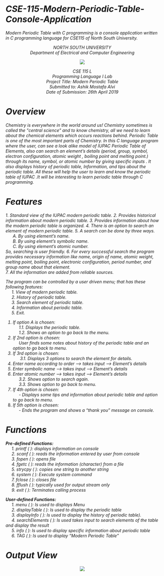 # <i>CSE-115-Modern-Periodic-Table-Console-Application</i>
<i>Modern Periodic Table with C programming is a console application written in C programming language for CSE115 of North South University.</i> 

<p align="center">
   <i>NORTH SOUTH UNIVERSITY<br>
   Department of Electrical and Computer Engineering</i>
<p>
<p align="center">
  <img src="https://user-images.githubusercontent.com/63312173/169691760-a83acee4-4afd-424a-a34a-986a9d5e06c6.png">
</p>
<p align="center">
   <i>CSE 115 L<br>
   Programming Language I Lab<br>
   Project Title: Modern Periodic Table<br>
   Submitted to: Ashik Mostafa Alvi<br>
   Date of Submission: 26th April 2019</i><br>
 <p>

# <i>Overview</i>
<i>Chemistry is everywhere in the world around us! Chemistry sometimes is called the "central science" and to know chemistry, all we need to learn about the chemical elements which occurs reactions behind. Periodic Table is one of the most important parts of Chemistry.  In this C language program where the user, can see a look alike model of IUPAC Periodic Table of Elements, also can search an element’s details (period, group, symbol, electron configuration, atomic weight , boiling point and melting point.) through its name, symbol, or atomic number by  giving specific inputs . It also displays history of periodic table, Information, and tips about the periodic table. All these will help the user to learn and know the periodic table of IUPAC .It will be interesting to learn periodic table through C programming.</i>

# <i>Features</i>
<i>
1. Standard view of the IUPAC modern periodic table.
2. Provides historical information about modern periodic table.  
3. Provides information about how the modern periodic table is organized.
4. There is an option to search an element of modern periodic table. 
5. A search can be done by three ways.<br>
      &nbsp; &nbsp; &nbsp;  A.	By using element’s name.<br>
      &nbsp; &nbsp; &nbsp;  B.	By using element’s symbolic name.<br>
      &nbsp; &nbsp; &nbsp;  C.	By using element’s atomic number.<br>
So, searching is user friendly.
6. For every successful search the program provides necessary information like name, origin of name, atomic weight, melting point, boiling point, electronic configuration, period number, and group name about that element.<br>
7. All the information are added from reliable sources.  
    
The program can be controlled by a user driven menu; that has these following features:<br> 
      &nbsp; &nbsp; &nbsp;1. View of modern periodic table.<br>
      &nbsp; &nbsp; &nbsp;2. History of periodic table.   
      &nbsp; &nbsp; &nbsp;3. Search element of periodic table.<br> 
      &nbsp; &nbsp; &nbsp;4. Information about periodic table.<br>
      &nbsp; &nbsp; &nbsp;5. Exit.
1. If option A is chosen:<br>
          &nbsp; &nbsp; &nbsp;1.1. Displays the periodic table.<br>
          &nbsp; &nbsp; &nbsp;1.2. Shows an option to go back to the menu.<br>
2. If 2nd option is chosen:<br>
         &nbsp; &nbsp; &nbsp;User finds some notes about history of the periodic table and an option to go back to menu.<br> 
3. If 3rd option is chosen:<br>
          &nbsp; &nbsp; &nbsp; 3.1. Displays 3 options to search the element for details.<br>
1. Enter name according to order --> takes input --> Element’s details<br>
2. Enter symbolic name --> takes input --> Element’s details<br>                       
3. Enter atomic number --> takes input --> Element’s details<br>
          &nbsp; &nbsp; &nbsp;3.2. Shows option to search again.<br>
          &nbsp; &nbsp; &nbsp;3.3. Shows option to go back to menu.<br>
4. If 4th option is chosen:<br>
          &nbsp; &nbsp; &nbsp;- Displays some tips and information about periodic table and option to go back to menu.<br>
5. If 5th option is chosen:<br>
          &nbsp; &nbsp; &nbsp;- Ends the program and shows a “thank you” message on console.<br></i>

# <i>Functions</i>
<i><b>Pre-defined Functions:</b><br>
      &nbsp; &nbsp; &nbsp;1. printf ( ): displays information on console<br>
      &nbsp; &nbsp; &nbsp;2. scanf ( ): reads the information entered by user from console<br>
      &nbsp; &nbsp; &nbsp;3. fopen ( ): opens file<br>
      &nbsp; &nbsp; &nbsp;4. fgetc ( ): reads the information (character) from a file<br>
      &nbsp; &nbsp; &nbsp;5. strycpy ( ): copies one string to another string<br>
      &nbsp; &nbsp; &nbsp;6. system ( ): Execute system command<br>
      &nbsp; &nbsp; &nbsp;7. fclose ( ): closes file<br>
      &nbsp; &nbsp; &nbsp;8. fflush ( ):  typically used for output stream only<br>
      &nbsp; &nbsp; &nbsp;9. exit ( ):   Terminates calling process<br>
               
<b>User-defined Functions:</b><br>
      &nbsp; &nbsp; &nbsp;1.	menu ( ): Is used to displays Menu<br>
      &nbsp; &nbsp; &nbsp;2.	displayTable ( ): Is used to display the periodic table<br>
      &nbsp; &nbsp; &nbsp;3.	displayInfo ( ): Is used to display the history of periodic table).<br>
      &nbsp; &nbsp; &nbsp;4.	searchElements ( ): Is used takes input to search elements of the table and display the result<br>
      &nbsp; &nbsp; &nbsp;5.	info ( ): Is used to display specific information about periodic table<br>
      &nbsp; &nbsp; &nbsp;6.	TAG ( ): Is used to display “Modern Periodic Table”<br></i>
    
# <i>Output View</i>
<p align="center">
  <img src="https://user-images.githubusercontent.com/63312173/169709652-000d68c9-14ff-43f6-96a6-165823e33c35.png">
</p>

